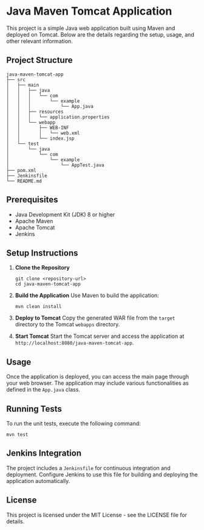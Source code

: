 # Java Maven Tomcat Application

This project is a simple Java web application built using Maven and deployed on Tomcat. Below are the details regarding the setup, usage, and other relevant information.

## Project Structure

```
java-maven-tomcat-app
├── src
│   ├── main
│   │   ├── java
│   │   │   └── com
│   │   │       └── example
│   │   │           └── App.java
│   │   ├── resources
│   │   │   └── application.properties
│   │   └── webapp
│   │       ├── WEB-INF
│   │       │   └── web.xml
│   │       └── index.jsp
│   └── test
│       └── java
│           └── com
│               └── example
│                   └── AppTest.java
├── pom.xml
├── Jenkinsfile
└── README.md
```

## Prerequisites

- Java Development Kit (JDK) 8 or higher
- Apache Maven
- Apache Tomcat
- Jenkins

## Setup Instructions

1. **Clone the Repository**
   ```
   git clone <repository-url>
   cd java-maven-tomcat-app
   ```

2. **Build the Application**
   Use Maven to build the application:
   ```
   mvn clean install
   ```

3. **Deploy to Tomcat**
   Copy the generated WAR file from the `target` directory to the Tomcat `webapps` directory.

4. **Start Tomcat**
   Start the Tomcat server and access the application at `http://localhost:8080/java-maven-tomcat-app`.

## Usage

Once the application is deployed, you can access the main page through your web browser. The application may include various functionalities as defined in the `App.java` class.

## Running Tests

To run the unit tests, execute the following command:
```
mvn test
```

## Jenkins Integration

The project includes a `Jenkinsfile` for continuous integration and deployment. Configure Jenkins to use this file for building and deploying the application automatically.

## License

This project is licensed under the MIT License - see the LICENSE file for details.